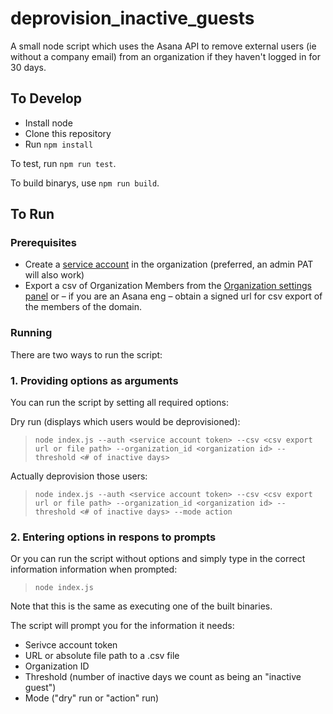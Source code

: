 # deprovision_inactive_guests

A small node script which uses the Asana API to remove external users (ie without a company email) from an organization if they haven't logged in for 30 days.

## To Develop

*   Install node
*   Clone this repository
*   Run `npm install`

To test, run `npm run test`.

To build binarys, use `npm run build`.

## To Run

### Prerequisites

*   Create a [service account](https://asana.com/guide/help/premium/service-accounts) in the organization (preferred, an admin PAT will also work)
*   Export a csv of Organization Members from the [Organization settings panel](https://asana.com/guide/help/premium/admins#gl-console) or – if you are an Asana eng – obtain a signed url for csv export of the members of the domain.

### Running

There are two ways to run the script:

### 1. Providing options as arguments

You can run the script by setting all required options:

Dry run (displays which users would be deprovisioned):

> `node index.js --auth <service account token> --csv <csv export url or file path> --organization_id <organization id> --threshold <# of inactive days>`

Actually deprovision those users:

> `node index.js --auth <service account token> --csv <csv export url or file path> --organization_id <organization id> --threshold <# of inactive days> --mode action`

### 2. Entering options in respons to prompts

Or you can run the script without options and simply type in the correct information information when prompted:

> `node index.js`

Note that this is the same as executing one of the built binaries.

The script will prompt you for the information it needs:

*   Serivce account token
*   URL or absolute file path to a .csv file
*   Organization ID
*   Threshold (number of inactive days we count as being an "inactive guest")
*   Mode ("dry" run or "action" run)
